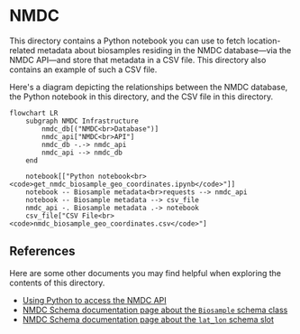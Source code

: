 # NMDC

This directory contains a Python notebook you can use to fetch location-related metadata about biosamples residing
in the NMDC database—via the NMDC API—and store that metadata in a CSV file. This directory also contains an example
of such a CSV file.

Here's a diagram depicting the relationships between the NMDC database, the Python notebook in this directory,
and the CSV file in this directory.

```mermaid
flowchart LR
    subgraph NMDC Infrastructure
        nmdc_db[("NMDC<br>Database")]
        nmdc_api["NMDC<br>API"]
        nmdc_db -.-> nmdc_api
        nmdc_api --> nmdc_db
    end
    
    notebook[["Python notebook<br><code>get_nmdc_biosample_geo_coordinates.ipynb</code>"]]
    notebook -- Biosample metadata<br>requests --> nmdc_api
    notebook -- Biosample metadata --> csv_file
    nmdc_api -. Biosample metadata .-> notebook
    csv_file["CSV File<br><code>nmdc_biosample_geo_coordinates.csv</code>"]
```

## References

Here are some other documents you may find helpful when exploring the contents of this directory.

- [Using Python to access the NMDC API](https://docs.microbiomedata.org/runtime/nb/api_access_via_python/)
- [NMDC Schema documentation page about the `Biosample` schema class](https://microbiomedata.github.io/nmdc-schema/Biosample/)
- [NMDC Schema documentation page about the `lat_lon` schema slot](https://microbiomedata.github.io/nmdc-schema/lat_lon/)
